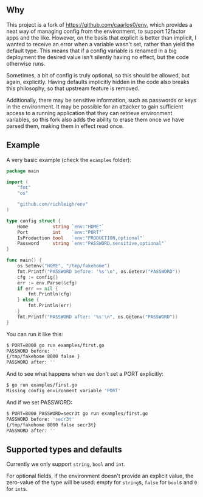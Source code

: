 ## Why

This project is a fork of https://github.com/caarlos0/env, which provides a
neat way of managing config from the environment, to support 12factor apps
and the like. However, on the basis that explicit is better than implicit, I
wanted to receive an error when a variable wasn't set, rather than yield the
default type. This means that if a config variable is renamed in a big
deployment the desired value isn't silently having no effect, but the code
otherwise runs.

Sometimes, a bit of config is truly optional, so this should be allowed, but again,
explicitly. Having defaults implicitly hidden in the code also breaks this philosophy,
so that upstream feature is removed.

Additionally, there may be sensitive information, such as passwords or keys in
the environment. It may be possible for an attacker to gain sufficient access
to a running application that they can retrieve environment variables, so this
fork also adds the ability to erase them once we have parsed them, making them in
effect read once.

## Example

A very basic example (check the `examples` folder):

```go
package main

import (
	"fmt"
	"os"

	"github.com/richleigh/env"
)

type config struct {
	Home         string `env:"HOME"`
	Port         int    `env:"PORT"`
	IsProduction bool   `env:"PRODUCTION,optional"`
	Password     string `env:"PASSWORD,sensitive,optional"`
}

func main() {
	os.Setenv("HOME", "/tmp/fakehome")
	fmt.Printf("PASSWORD before: '%s'\n", os.Getenv("PASSWORD"))
	cfg := config{}
	err := env.Parse(&cfg)
	if err == nil {
		fmt.Println(cfg)
	} else {
		fmt.Println(err)
	}
	fmt.Printf("PASSWORD after: '%s'\n", os.Getenv("PASSWORD"))
}
```

You can run it like this:

```sh
$ PORT=8000 go run examples/first.go
PASSWORD before: ''
{/tmp/fakehome 8000 false }
PASSWORD after: ''
```

And to see what happens when we don't set a PORT explicitly:
```sh
$ go run examples/first.go
Missing config environment variable 'PORT'
```

And if we set PASSWORD:
```sh
$ PORT=8000 PASSWORD=secr3t go run examples/first.go
PASSWORD before: 'secr3t'
{/tmp/fakehome 8000 false secr3t}
PASSWORD after: ''
```

## Supported types and defaults

Currently we only support `string`, `bool` and `int`.

For optional fields, if the environment doesn't provide an explicit
value, the zero-value of the type will be used: empty for `string`s, `false`
for `bool`s and `0` for `int`s.


